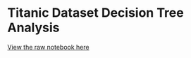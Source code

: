# Titanic Dataset Decision Tree Analysis
[View the raw notebook here](https://github.com/your-username/your-repository/raw/main/Decision%20Tree%20Titanic%20Analysis.ipynb)

